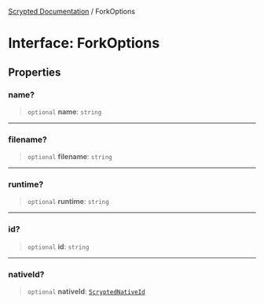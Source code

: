 [Scrypted Documentation](../globals.md) / ForkOptions

# Interface: ForkOptions

## Properties

### name?

> `optional` **name**: `string`

***

### filename?

> `optional` **filename**: `string`

***

### runtime?

> `optional` **runtime**: `string`

***

### id?

> `optional` **id**: `string`

***

### nativeId?

> `optional` **nativeId**: [`ScryptedNativeId`](../type-aliases/ScryptedNativeId.md)
